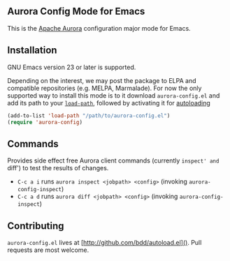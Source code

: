Aurora Config Mode for Emacs
----------------------------
This is the [Apache Aurora](https://aurora.incubator.apache.org/) configuration
major mode for Emacs.

Installation
------------
GNU Emacs version 23 or later is supported.

Depending on the interest, we may post the package to ELPA and compatible
repositories (e.g. MELPA, Marmalade).  For now the only supported way to install
this mode is to it download `aurora-config.el` and add its path to your
[`load-path`](http://www.emacswiki.org/emacs/LoadPath), followed by activating
it for [autoloading](https://www.gnu.org/software/emacs/manual/html_node/elisp/Autoload.html)

```el
(add-to-list 'load-path "/path/to/aurora-config.el")
(require 'aurora-config)
```

Commands
--------
Provides side effect free Aurora client commands (currently `inspect' and
`diff') to test the results of changes.

  - `C-c a i` runs `aurora inspect <jobpath> <config>` (invoking `aurora-config-inspect`)
  - `C-c a d` runs `aurora diff <jobpath> <config>` (invoking `aurora-config-inspect`)

Contributing
------------
`aurora-config.el` lives at [http://github.com/bdd/autoload.el]().  Pull requests
are most welcome.

